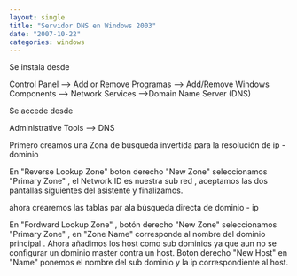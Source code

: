 ```yaml
---
layout: single
title: "Servidor DNS en Windows 2003"
date: "2007-10-22"
categories: windows
---
```


Se instala desde

Control Panel --> Add or Remove Programas --> Add/Remove Windows Components --> Network Services -->Domain Name Server (DNS)

Se accede desde

Administrative Tools --> DNS

Primero creamos una Zona de búsqueda invertida para la resolución de ip - dominio

En "Reverse Lookup Zone" boton derecho "New Zone" seleccionamos "Primary Zone" , el Network ID es nuestra sub red , aceptamos las dos pantallas siguientes del asistente y finalizamos.

ahora crearemos las tablas par ala búsqueda directa de dominio - ip

En "Fordward Lookup Zone" , botón derecho "New Zone" seleccionamos "Primary Zone" , en "Zone Name" corresponde al nombre del dominio principal . Ahora añadimos los host como sub dominios ya que aun no se configurar un dominio master contra un host. Boton derecho "New Host" en "Name" ponemos el nombre del sub dominio y la ip correspondiente al host.

